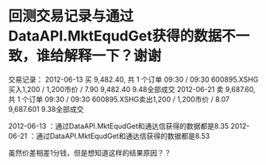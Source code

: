 # 回测交易记录与通过DataAPI.MktEqudGet获得的数据不一致，谁给解释一下？谢谢

交易记录：
2012-06-13 买 9,482.40, 共 1 个订单
09:30 / 09:30 600895.XSHG买入1,200 / 1,200市价 / 7.90  9,482.40  9.48全部成交
 2012-06-21 卖 9,687.60, 共 1 个订单
09:30 / 09:30 600895.XSHG卖出1,200 / 1,200市价 / 8.07  9,687.601  9.38全部成交


2012-06-13 ：通过DataAPI.MktEqudGet和通达信获得的数据都是8.35
2012-06-21 ：通过DataAPI.MktEqudGet和通达信获得的数据都是8.53



虽然价差相差1分钱，但是想知道这样的结果原因？？